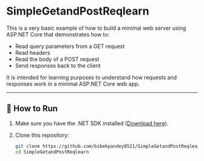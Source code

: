 # SimpleGetandPostReqlearn

This is a very basic example of how to build a minimal web server using ASP.NET Core that demonstrates how to:

- Read query parameters from a GET request
- Read headers
- Read the body of a POST request
- Send responses back to the client

It is intended for learning purposes to understand how requests and responses work in a minimal ASP.NET Core web app.

---

## 🚀 How to Run

1. Make sure you have the .NET SDK installed ([Download here](https://dotnet.microsoft.com/download)).

2. Clone this repository:
   ```bash
   git clone https://github.com/bibekpandey0521/SimpleGetandPostReqlearn.git
   cd SimpleGetandPostReqlearn
